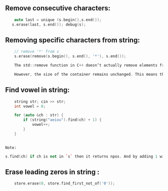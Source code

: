 ## Remove consecutive characters:
```c++
    auto last = unique (s.begin(),s.end());
   s.erase(last, s.end()); debug(s);
```

##  Removing specific characters from string:
```c++
    // remove '*' from s
    s.erase(remove(s.begin(), s.end(), '*'), s.end());
```
```c
    The std::remove function in C++ doesn’t actually remove elements from a container. Instead, it rearranges the elements so that all elements that should be “removed” are moved to the end of the container. It then returns an iterator pointing to the first of these “removed” elements.

    However, the size of the container remains unchanged. This means that the “removed” elements are still part of the container, just moved to the end. That’s why we need to call erase after remove to actually delete these elements and reduce the size of the container.
```

## Find vowel in string:
```c++
    string str; cin >> str;
    int vowel = 0;

    for (auto &ch : str) {
        if (string("aeiou").find(ch) + 1) {
            vowel++;
        }
    }
    
```

`Note:` 
```c++
s.find(ch) if ch is not in `s` then it returns npos. And by adding 1 with that [s.find(ch) + 1]  means npos + 1 gives overflow which exceeds the size of size_t datatype hereafter it gives 0 (the starting value of size_t). so, if s.find(ch) + 1 == 0 means ch is not present in string s.

```

## Erase leading zeros in string :
```c++ 
    store.erase(0, store.find_first_not_of('0'));
```
